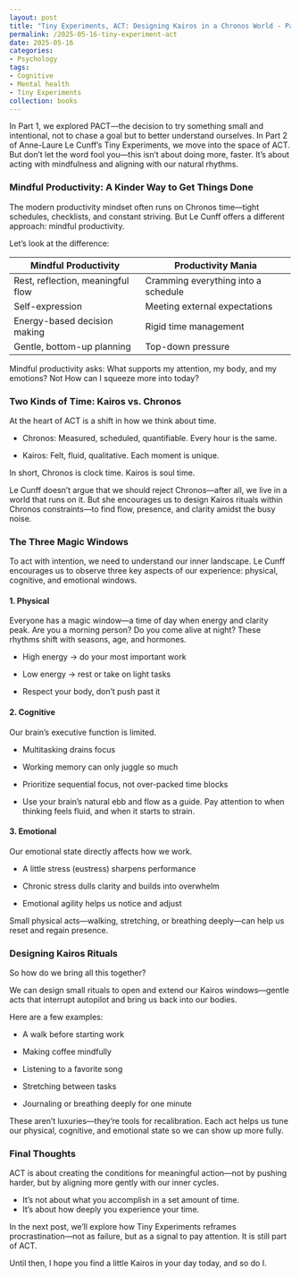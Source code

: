 ```yaml
---
layout: post
title: "Tiny Experiments, ACT: Designing Kairos in a Chronos World - Part 2"
permalink: /2025-05-16-tiny-experiment-act
date: 2025-05-16
categories:
- Psychology
tags:
- Cognitive
- Mental health
- Tiny Experiments
collection: books
---
```


In Part 1, we explored PACT—the decision to try something small and intentional, not to chase a goal but to better understand ourselves. In Part 2 of Anne-Laure Le Cunff’s Tiny Experiments, we move into the space of ACT. But don’t let the word fool you—this isn’t about doing more, faster. It’s about acting with mindfulness and aligning with our natural rhythms.

### Mindful Productivity: A Kinder Way to Get Things Done
The modern productivity mindset often runs on Chronos time—tight schedules, checklists, and constant striving. But Le Cunff offers a different approach: mindful productivity.

Let’s look at the difference:

| Mindful Productivity | 	Productivity Mania | 
| ---------------------| --------------------| 
| Rest, reflection, meaningful flow	|  Cramming everything into a schedule |
| Self-expression | 	Meeting external expectations | 
| Energy-based decision making | 	Rigid time management | 
| Gentle, bottom-up planning | 	Top-down pressure | 

Mindful productivity asks: What supports my attention, my body, and my emotions? Not How can I squeeze more into today?

### Two Kinds of Time: Kairos vs. Chronos
At the heart of ACT is a shift in how we think about time.

- Chronos: Measured, scheduled, quantifiable. Every hour is the same.

- Kairos: Felt, fluid, qualitative. Each moment is unique.

In short, Chronos is clock time. Kairos is soul time.

Le Cunff doesn’t argue that we should reject Chronos—after all, we live in a world that runs on it. But she encourages us to design Kairos rituals within Chronos constraints—to find flow, presence, and clarity amidst the busy noise.

### The Three Magic Windows
To act with intention, we need to understand our inner landscape. Le Cunff encourages us to observe three key aspects of our experience: physical, cognitive, and emotional windows.

#### 1. Physical

Everyone has a magic window—a time of day when energy and clarity peak. Are you a morning person? Do you come alive at night?
These rhythms shift with seasons, age, and hormones.

- High energy → do your most important work

- Low energy → rest or take on light tasks

- Respect your body, don’t push past it

#### 2. Cognitive

Our brain’s executive function is limited.

- Multitasking drains focus

- Working memory can only juggle so much

- Prioritize sequential focus, not over-packed time blocks

- Use your brain’s natural ebb and flow as a guide. Pay attention to when thinking feels fluid, and when it starts to strain.

#### 3. Emotional

Our emotional state directly affects how we work.

- A little stress (eustress) sharpens performance

- Chronic stress dulls clarity and builds into overwhelm

- Emotional agility helps us notice and adjust

Small physical acts—walking, stretching, or breathing deeply—can help us reset and regain presence.

### Designing Kairos Rituals
So how do we bring all this together?

We can design small rituals to open and extend our Kairos windows—gentle acts that interrupt autopilot and bring us back into our bodies.

Here are a few examples:

- A walk before starting work

- Making coffee mindfully

- Listening to a favorite song

- Stretching between tasks

- Journaling or breathing deeply for one minute

These aren’t luxuries—they’re tools for recalibration. Each act helps us tune our physical, cognitive, and emotional state so we can show up more fully.

### Final Thoughts
ACT is about creating the conditions for meaningful action—not by pushing harder, but by aligning more gently with our inner cycles.

- It’s not about what you accomplish in a set amount of time.
- It’s about how deeply you experience your time.

In the next post, we’ll explore how Tiny Experiments reframes procrastination—not as failure, but as a signal to pay attention. It is still part of ACT.

Until then, I hope you find a little Kairos in your day today, and so do I.